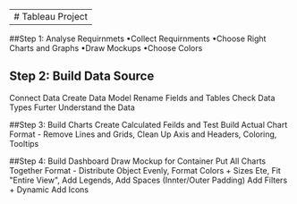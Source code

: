 <table><tr><td># Tableau Project</td></tr></table>

##Step 1: Analyse Requirnmets
•Collect Requirnments
•Choose Right Charts and Graphs
•Draw Mockups
•Choose Colors

## Step 2: Build Data Source
Connect Data
Create Data Model
Rename Fields and Tables
Check Data Types
Furter Understand the Data

##Step 3: Build Charts
Create Calculated Feilds and Test
Build Actual Chart
Format - Remove Lines and Grids, Clean Up Axis and Headers, Coloring, Tooltips

##Step 4: Build Dashboard
Draw Mockup for Container
Put All Charts Together
Format - Distribute Object Evenly, Format Colors + Sizes Ete, Fit "Entire View", Add Legends, Add Spaces (Innter/Outer Padding)
Add Filters + Dynamic
Add Icons
